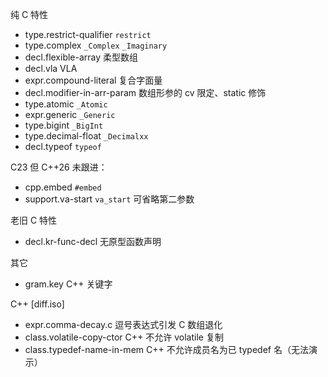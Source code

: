 纯 C 特性
- type.restrict-qualifier `restrict`
- type.complex `_Complex` `_Imaginary`
- decl.flexible-array 柔型数组
- decl.vla VLA
- expr.compound-literal 复合字面量
- decl.modifier-in-arr-param 数组形参的 cv 限定、static 修饰
- type.atomic `_Atomic`
- expr.generic `_Generic`
- type.bigint `_BigInt`
- type.decimal-float `_Decimalxx`
- decl.typeof `typeof`


C23 但 C++26 未跟进：
- cpp.embed `#embed`
- support.va-start `va_start` 可省略第二参数


老旧 C 特性
- decl.kr-func-decl 无原型函数声明

其它
- gram.key C++ 关键字

C++ \[diff.iso\]
- expr.comma-decay.c 逗号表达式引发 C 数组退化
- class.volatile-copy-ctor C++ 不允许 volatile 复制
- class.typedef-name-in-mem C++ 不允许成员名为已 typedef 名（无法演示）

